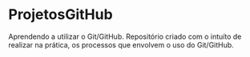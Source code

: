 # ProjetosGitHub
Aprendendo a utilizar o Git/GitHub.
Repositório criado com o intuíto de realizar na prática, os processos que envolvem o uso do Git/GitHub.
